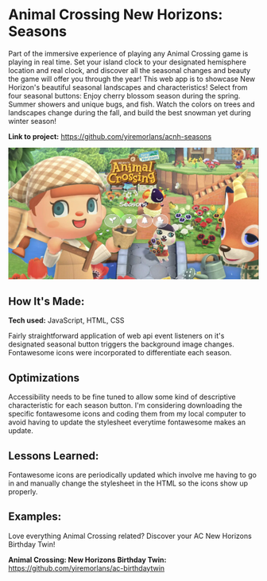 # Animal Crossing New Horizons: Seasons
Part of the immersive experience of playing any Animal Crossing game is playing in real time. Set your island clock to your designated hemisphere location and real clock, and discover all the seasonal changes and beauty the game will offer you through the year! This web app is to showcase New Horizon's beautiful seasonal landscapes and characteristics! Select from four seasonal buttons: Enjoy cherry blossom season during the spring. Summer showers and unique bugs, and fish. Watch the colors on trees and landscapes change during the fall, and build the best snowman yet during winter season! 

**Link to project:** https://github.com/yiremorlans/acnh-seasons

![AC Seasons web app](https://github.com/yiremorlans/yiremorlans/blob/main/seasons.webp)

## How It's Made:

**Tech used:** JavaScript, HTML, CSS

Fairly straightforward application of web api event listeners on it's designated seasonal button triggers the background image changes. Fontawesome icons were incorporated to differentiate each season.

## Optimizations

Accessibility needs to be fine tuned to allow some kind of descriptive characteristic for each season button. I'm considering downloading the specific fontawesome icons and coding them from my local computer to avoid having to update the stylesheet everytime fontawesome makes an update.

## Lessons Learned:

Fontawesome icons are periodically updated which involve me having to go in and manually change the stylesheet in the HTML so the icons show up properly.

## Examples:
Love everything Animal Crossing related? Discover your AC New Horizons Birthday Twin!

**Animal Crossing: New Horizons Birthday Twin:** https://github.com/yiremorlans/ac-birthdaytwin

